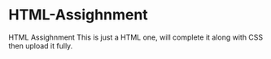 # HTML-Assighnment
HTML Assighnment
This is just a HTML one, will complete it along with CSS then upload it fully.
